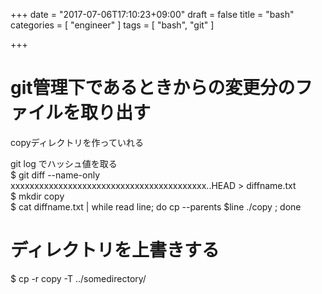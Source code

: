 +++
date = "2017-07-06T17:10:23+09:00"
draft = false
title = "bash"
categories = [ "engineer" ]
tags = [ "bash", "git" ]

+++

# git管理下であるときからの変更分のファイルを取り出す

copyディレクトリを作っていれる  

git log でハッシュ値を取る  
$ git diff --name-only xxxxxxxxxxxxxxxxxxxxxxxxxxxxxxxxxxxxxxxxx..HEAD > diffname.txt  
$ mkdir copy  
$ cat diffname.txt | while read line; do cp --parents $line ./copy ; done  

# ディレクトリを上書きする

$ cp -r copy -T ../somedirectory/
